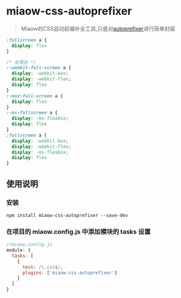 # miaow-css-autoprefixer

> Miaow的CSS自动前缀补全工具,只是对[autoprefixer](https://github.com/postcss/autoprefixer)进行简单封装

```css
:fullscreen a {
  display: flex
}

/* 处理后 */
:-webkit-full-screen a {
  display: -webkit-box;
  display: -webkit-flex;
  display: flex
}
:-moz-full-screen a {
  display: flex
}
:-ms-fullscreen a {
  display: -ms-flexbox;
  display: flex
}
:fullscreen a {
  display: -webkit-box;
  display: -webkit-flex;
  display: -ms-flexbox;
  display: flex
}
```

## 使用说明

### 安装

```
npm install miaow-css-autoprefixer --save-dev
```

### 在项目的 miaow.config.js 中添加模块的 tasks 设置

```javascript
//miaow.config.js
module: {
  tasks: [
    {
      test: /\.css$/,
      plugins: ['miaow-css-autoprefixer']
    }
  ]
}
```
